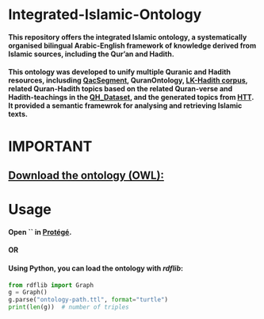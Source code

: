# Integrated-Islamic-Ontology
#### This repository offers the **integrated Islamic ontology**, a systematically organised bilingual Arabic-English framework of knowledge derived from Islamic sources, including the Qur’an and Hadith.
  
#### This ontology was developed to unify multiple Quranic and Hadith resources, inclusding [QacSegment](http://textminingthequran.com/data/QacSegment.json), QuranOntology, [LK-Hadith corpus](https://github.com/ShathaTm/LK-Hadith-Corpus), related Quran-Hadith topics based on the related Quran-verse and Hadith-teachings in the [QH_Dataset](https://github.com/ShathaTm/Quran_Hadith_Datasets/blob/main/QH_Dataset.csv), and the generated topics from [HTT](https://github.com/Ibtisam-a/Hadith-Topics-using-GPT4/blob/main/Hadith-Teaching-Topics_HTT.xlsx). It provided a semantic framewrok for analysing and retrieving Islamic texts.

# IMPORTANT
## [Download the ontology (OWL):](//doi.org/10.5281/zenodo.17178377)

# Usage
#### Open `` in [Protégé](https://protege.stanford.edu/).
#### OR <br>
#### Using Python, you can load the ontology with *rdflib*:

```Python
from rdflib import Graph
g = Graph()
g.parse("ontology-path.ttl", format="turtle")
print(len(g))  # number of triples
